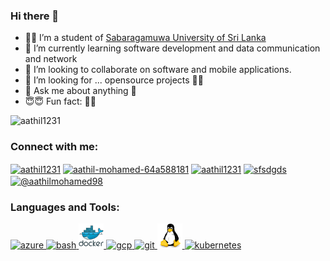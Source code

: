 ### Hi there 👋





- 👨‍🎓 I’m a student of [Sabaragamuwa University of Sri Lanka](https://www.sab.ac.lk/) 
- 🧐 I’m currently learning software development and data communication and network           
- 👯 I’m looking to collaborate on software and mobile applications. 
- 🤔 I’m looking for  ... opensource projects 💢🔰
- 💬 Ask me about anything 🤏 
- 😇😇 Fun fact: 👨‍🎓

<p align="left"><img src="https://komarev.com/ghpvc/?username=aathil1231&label=Profile%20views&color=0e75b6&style=flat" alt="aathil1231" /></p>

<!-- ![Aathil's GitHub stats](https://github-readme-stats.vercel.app/api?username=aathil1231&show_icons=true&theme=radical) -->


<h3 align="left">Connect with me:</h3>
<p align="left">
<a href="https://dev.to/aathil1231" target="blank"><img align="center" src="https://cdn.jsdelivr.net/npm/simple-icons@3.0.1/icons/dev-dot-to.svg" alt="aathil1231" height="30" width="40" /></a>
<a href="https://linkedin.com/in/aathil-mohamed-64a588181" target="blank"><img align="center" src="https://raw.githubusercontent.com/rahuldkjain/github-profile-readme-generator/master/src/images/icons/Social/linked-in-alt.svg" alt="aathil-mohamed-64a588181" height="30" width="40" /></a>
  <a href="https://twitter.com/aathil1231" target="blank"><img align="center" src="https://raw.githubusercontent.com/rahuldkjain/github-profile-readme-generator/master/src/images/icons/Social/twitter.svg" alt="aathil1231" height="30" width="40" /></a>
<a href="https://stackoverflow.com/users/13951983/aathil-mohamed" target="blank"><img align="center" src="https://raw.githubusercontent.com/rahuldkjain/github-profile-readme-generator/master/src/images/icons/Social/stack-overflow.svg" alt="sfsdgds" height="30" width="40" /></a>
  <a href="https://medium.com/@aathilmohamed98" target="blank"><img align="center" src="https://raw.githubusercontent.com/rahuldkjain/github-profile-readme-generator/master/src/images/icons/Social/medium.svg" alt="@aathilmohamed98" height="30" width="40" /></a>
 
</p>


<h3 align="left">Languages and Tools:</h3>
<p align="left"> <a href="https://azure.microsoft.com/en-in/" target="_blank"> <img src="https://www.vectorlogo.zone/logos/microsoft_azure/microsoft_azure-icon.svg" alt="azure" width="40" height="40"/> </a> <a href="https://www.gnu.org/software/bash/" target="_blank"> <img src="https://www.vectorlogo.zone/logos/gnu_bash/gnu_bash-icon.svg" alt="bash" width="40" height="40"/> </a> <a href="https://www.docker.com/" target="_blank"> <img src="https://raw.githubusercontent.com/devicons/devicon/master/icons/docker/docker-original-wordmark.svg" alt="docker" width="40" height="40"/> </a> <a href="https://cloud.google.com" target="_blank"> <img src="https://www.vectorlogo.zone/logos/google_cloud/google_cloud-icon.svg" alt="gcp" width="40" height="40"/> </a> <a href="https://git-scm.com/" target="_blank"> <img src="https://www.vectorlogo.zone/logos/git-scm/git-scm-icon.svg" alt="git" width="40" height="40"/> </a> <a href="https://www.linux.org/" target="_blank"> <img src="https://raw.githubusercontent.com/devicons/devicon/master/icons/linux/linux-original.svg" alt="linux" width="40" height="40"/> </a>
<a href="https://kubernetes.io" target="_blank"> <img src="https://www.vectorlogo.zone/logos/kubernetes/kubernetes-icon.svg" alt="kubernetes" width="40" height="40"/> </a> 
</p>



